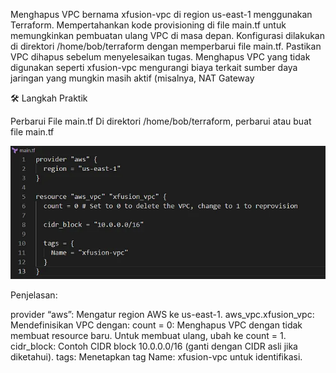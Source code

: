 Menghapus VPC bernama xfusion-vpc di region us-east-1 menggunakan Terraform.
Mempertahankan kode provisioning di file main.tf untuk memungkinkan pembuatan ulang VPC di masa depan.
Konfigurasi dilakukan di direktori /home/bob/terraform dengan memperbarui file main.tf.
Pastikan VPC dihapus sebelum menyelesaikan tugas.
Menghapus VPC yang tidak digunakan seperti xfusion-vpc mengurangi biaya terkait sumber daya jaringan yang mungkin masih aktif (misalnya, NAT Gateway

🛠️ Langkah Praktik

Perbarui File main.tf
Di direktori /home/bob/terraform, perbarui atau buat file main.tf

![alt text](image-39.png)

Penjelasan:

provider “aws”: Mengatur region AWS ke us-east-1.
aws_vpc.xfusion_vpc: Mendefinisikan VPC dengan:
count = 0: Menghapus VPC dengan tidak membuat resource baru. Untuk membuat ulang, ubah ke count = 1.
cidr_block: Contoh CIDR block 10.0.0.0/16 (ganti dengan CIDR asli jika diketahui).
tags: Menetapkan tag Name: xfusion-vpc untuk identifikasi.